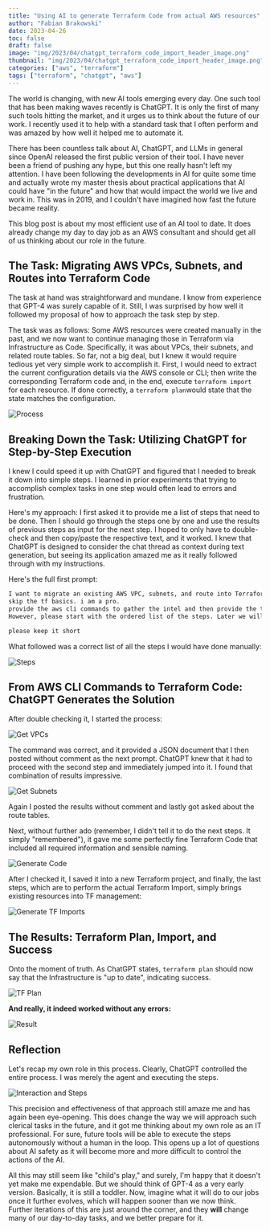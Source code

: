 ```yaml
---
title: "Using AI to generate Terraform Code from actual AWS resources"
author: "Fabian Brakowski"
date: 2023-04-26
toc: false
draft: false
image: "img/2023/04/chatgpt_terraform_code_import_header_image.png"
thumbnail: "img/2023/04/chatgpt_terraform_code_import_header_image.png"
categories: ["aws", "terraform"]
tags: ["terraform", "chatgpt", "aws"]
---
```

The world is changing, with new AI tools emerging every day. One such tool that has been making waves recently is ChatGPT. It is only the first of many such tools hitting the market, and it urges us to think about the future of our work. I recently used it to help with a standard task that I often perform and was amazed by how well it helped me to automate it.<!--more-->

There has been countless talk about AI, ChatGPT, and LLMs in general since OpenAI released the first public version of their tool. I have never been a friend of pushing any hype, but this one really hasn't left my attention. I have been following the developments in AI for quite some time and actually wrote my master thesis about practical applications that AI could have "in the future" and how that would impact the world we live and work in. This was in 2019, and I couldn't have imagined how fast the future became reality.

This blog post is about my most efficient use of an AI tool to date. It does already change my day to day job as an AWS consultant and should get all of us thinking about our role in the future.

## The Task: Migrating AWS VPCs, Subnets, and Routes into Terraform Code

The task at hand was straightforward and mundane. I know from experience that GPT-4 was surely capable of it. Still, I was surprised by how well it followed my proposal of how to approach the task step by step.

The task was as follows: Some AWS resources were created manually in the past, and we now want to continue managing those in Terraform via Infrastructure as Code. Specifically, it was about VPCs, their subnets, and related route tables. So far, not a big deal, but I knew it would require tedious yet very simple work to accomplish it. First, I would need to extract the current configuration details via the AWS console or CLI; then write the corresponding Terraform code and, in the end, execute ```terraform import``` for each resource. If done correctly, a ```terraform plan```would state that the state matches the configuration.

![Process](/img/2023/04/chatgpt_terraform_code_import_process.png)

## Breaking Down the Task: Utilizing ChatGPT for Step-by-Step Execution

I knew I could speed it up with ChatGPT and figured that I needed to break it down into simple steps. I learned in prior experiments that trying to accomplish complex tasks in one step would often lead to errors and frustration.

Here's my approach: 
I first asked it to provide me a list of steps that need to be done. Then I should go through the steps one by one and use the results of previous steps as input for the next step. I hoped to only have to double-check and then copy/paste the respective text, and it worked.
I knew that ChatGPT is designed to consider the chat thread as context during text generation, but seeing its application amazed me as it really followed through with my instructions.

Here's the full first prompt:
```markdown
I want to migrate an existing AWS VPC, subnets, and route into Terraform code. Please provide the steps for this in an ordered list.
skip the tf basics. i am a pro.
provide the aws cli commands to gather the intel and then provide the tf code + tf commands for import.
However, please start with the ordered list of the steps. Later we will go through each step and I will provide the output of each. Based on that output you can then provide the input for the next step

please keep it short
````

What followed was a correct list of all the steps I would have done manually:

![Steps](/img/2023/04/chatgpt_terraform_code_import_steps.png)

<!--Here is a simple diagram outlining the steps and the interaction between ChatGPT and myself as the user (I removed two that weren't relevant).-->

## From AWS CLI Commands to Terraform Code: ChatGPT Generates the Solution

After double checking it, I started the process:

![Get VPCs](/img/2023/04/chatgpt_terraform_code_import_get_vpcs.png)

The command was correct, and it provided a JSON document that I then posted without comment as the next prompt. ChatGPT knew that it had to proceed with the second step and immediately jumped into it. I found that combination of results impressive.

![Get Subnets](/img/2023/04/chatgpt_terraform_code_import_get_subnets.png)

Again I posted the results without comment and lastly got asked about the route tables.

Next, without further ado (remember, I didn't tell it to do the next steps. It simply "remembered"), it gave me some perfectly fine Terraform Code that included all required information and sensible naming.

![Generate Code](/img/2023/04/chatgpt_terraform_code_import_generate_code.png)

After I checked it, I saved it into a new Terraform project, and finally, the last steps, which are to perform the actual Terraform Import, simply brings existing resources into TF management:

![Generate TF Imports](/img/2023/04/chatgpt_terraform_code_import_generate_import.png)

## The Results: Terraform Plan, Import, and Success

Onto the moment of truth. As ChatGPT states, ```terraform plan``` should now say that the Infrastructure is "up to date", indicating success.

![TF Plan](/img/2023/04/chatgpt_terraform_code_import_plan.png)

**And really, it indeed worked without any errors:**

![Result](/img/2023/04/chatgpt_terraform_code_import_result.png)

## Reflection

Let's recap my own role in this process. Clearly, ChatGPT controlled the entire process. I was merely the agent and executing the steps.

![Interaction and Steps](/img/2023/04/chatgpt_terraform_code_import_interaction.png) 

This precision and effectiveness of that approach still amaze me and has again been eye-opening. This does change the way we will approach such clerical tasks in the future, and it got me thinking about my own role as an IT professional. For sure, future tools will be able to execute the steps autonomously without a human in the loop. This opens up a lot of questions about AI safety as it will become more and more difficult to control the actions of the AI.

All this may still seem like "child's play," and surely, I'm happy that it doesn't yet make me expendable. But we should think of GPT-4 as a very early version. Basically, it is still a toddler. Now, imagine what it will do to our jobs once it further evolves, which will happen sooner than we now think. Further iterations of this are just around the corner, and they **will** change many of our day-to-day tasks, and we better prepare for it.